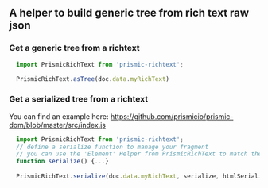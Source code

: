 ## A helper to build generic tree from rich text raw json

### Get a generic tree from a richtext
```javascript
  import PrismicRichText from 'prismic-richtext';

  PrismicRichText.asTree(doc.data.myRichText)
```

### Get a serialized tree from a richtext

You can find an example here: https://github.com/prismicio/prismic-dom/blob/master/src/index.js

```javascript
  import PrismicRichText from 'prismic-richtext';
  // define a serialize function to manage your fragment
  // you can use the 'Element' Helper from PrismicRichText to match the different fragments
  function serialize() {...}
  
  PrismicRichText.serialize(doc.data.myRichText, serialize, htmlSerializer)
```